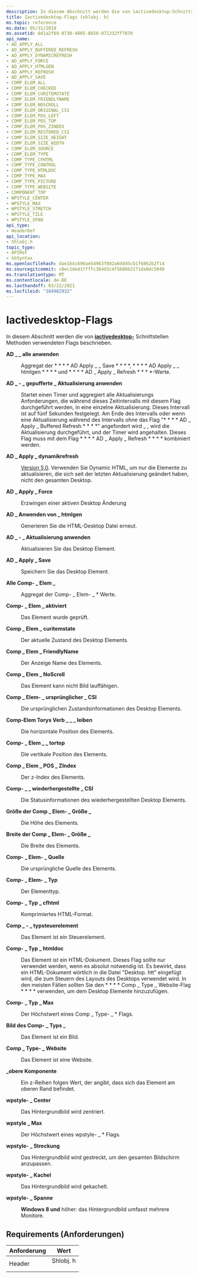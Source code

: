 ```yaml
---
description: In diesem Abschnitt werden die von iactivedesktop-Schnittstellen Methoden verwendeten Flags beschrieben.
title: Iactivedesktop-Flags (shlobj. h)
ms.topic: reference
ms.date: 05/31/2018
ms.assetid: 6d1a2f69-0730-4805-8b50-071332ff7070
api_name:
- AD_APPLY_ALL
- AD_APPLY_BUFFERED_REFRESH
- AD_APPLY_DYNAMICREFRESH
- AD_APPLY_FORCE
- AD_APPLY_HTMLGEN
- AD_APPLY_REFRESH
- AD_APPLY_SAVE
- COMP_ELEM_ALL
- COMP_ELEM_CHECKED
- COMP_ELEM_CURITEMSTATE
- COMP_ELEM_FRIENDLYNAME
- COMP_ELEM_NOSCROLL
- COMP_ELEM_ORIGINAL_CSI
- COMP_ELEM_POS_LEFT
- COMP_ELEM_POS_TOP
- COMP_ELEM_POS_ZINDEX
- COMP_ELEM_RESTORED_CSI
- COMP_ELEM_SIZE_HEIGHT
- COMP_ELEM_SIZE_WIDTH
- COMP_ELEM_SOURCE
- COMP_ELEM_TYPE
- COMP_TYPE_CFHTML
- COMP_TYPE_CONTROL
- COMP_TYPE_HTMLDOC
- COMP_TYPE_MAX
- COMP_TYPE_PICTURE
- COMP_TYPE_WEBSITE
- COMPONENT_TOP
- WPSTYLE_CENTER
- WPSTYLE_MAX
- WPSTYLE_STRETCH
- WPSTYLE_TILE
- WPSTYLE_SPAN
api_type:
- HeaderDef
api_location:
- Shlobj.h
topic_type:
- APIRef
- kbSyntax
ms.openlocfilehash: dae164c696ae54963f802a6ddd5cb1f6862b2f14
ms.sourcegitcommit: c8ec1ded1ffffc364d3c4f560bb2171da0dc5040
ms.translationtype: MT
ms.contentlocale: de-DE
ms.lasthandoff: 03/22/2021
ms.locfileid: "104982932"
---
```

# <a name="iactivedesktop-flags"></a>Iactivedesktop-Flags

In diesem Abschnitt werden die von [**iactivedesktop-**](/windows/win32/api/shlobj_core/nn-shlobj_core-iactivedesktop) Schnittstellen Methoden verwendeten Flags beschrieben.

<dl> <dt>

<span id="AD_APPLY_ALL"></span><span id="ad_apply_all"></span>**AD \_ \_ alle anwenden**
</dt> <dd> <dl> <dt>



Aggregat der * * * * AD Apply \_ \_ Save * * * *, * * * * AD Apply \_ \_ htmlgen * * * * und * * * * AD \_ Apply \_ Refresh * * * *-Werte.


</dt> </dl> </dd> <dt>

<span id="AD_APPLY_BUFFERED_REFRESH"></span><span id="ad_apply_buffered_refresh"></span>**AD \_ - \_ gepufferte \_ Aktualisierung anwenden**
</dt> <dd> <dl> <dt>



Startet einen Timer und aggregiert alle Aktualisierungs Anforderungen, die während dieses Zeitintervalls mit diesem Flag durchgeführt werden, in eine einzelne Aktualisierung. Dieses Intervall ist auf fünf Sekunden festgelegt. Am Ende des Intervalls oder wenn eine Aktualisierung während des Intervalls ohne das Flag "* * * * AD \_ Apply \_ Buffered Refresh * * * *" angefordert wird \_ , wird die Aktualisierung durchgeführt, und der Timer wird angehalten. Dieses Flag muss mit dem Flag * * * * AD \_ Apply \_ Refresh * * * * kombiniert werden.


</dt> </dl> </dd> <dt>

<span id="AD_APPLY_DYNAMICREFRESH"></span><span id="ad_apply_dynamicrefresh"></span>**AD \_ Apply \_ dynamikrefresh**
</dt> <dd> <dl> <dt>



[Version 5,0](versions.md). Verwenden Sie Dynamic HTML, um nur die Elemente zu aktualisieren, die sich seit der letzten Aktualisierung geändert haben, nicht den gesamten Desktop.


</dt> </dl> </dd> <dt>

<span id="AD_APPLY_FORCE"></span><span id="ad_apply_force"></span>**AD \_ Apply \_ Force**
</dt> <dd> <dl> <dt>



Erzwingen einer aktiven Desktop Änderung


</dt> </dl> </dd> <dt>

<span id="AD_APPLY_HTMLGEN"></span><span id="ad_apply_htmlgen"></span>**AD \_ Anwenden von \_ htmlgen**
</dt> <dd> <dl> <dt>



Generieren Sie die HTML-Desktop Datei erneut.


</dt> </dl> </dd> <dt>

<span id="AD_APPLY_REFRESH"></span><span id="ad_apply_refresh"></span>**AD \_ - \_ Aktualisierung anwenden**
</dt> <dd> <dl> <dt>



Aktualisieren Sie das Desktop Element.


</dt> </dl> </dd> <dt>

<span id="AD_APPLY_SAVE"></span><span id="ad_apply_save"></span>**AD \_ Apply \_ Save**
</dt> <dd> <dl> <dt>



Speichern Sie das Desktop Element.


</dt> </dl> </dd> <dt>

<span id="COMP_ELEM_ALL"></span><span id="comp_elem_all"></span>**Alle Comp- \_ Elem \_**
</dt> <dd> <dl> <dt>



Aggregat der Comp- \_ Elem- \_ \* Werte.


</dt> </dl> </dd> <dt>

<span id="COMP_ELEM_CHECKED"></span><span id="comp_elem_checked"></span>**Comp- \_ Elem \_ aktiviert**
</dt> <dd> <dl> <dt>



Das Element wurde geprüft.


</dt> </dl> </dd> <dt>

<span id="COMP_ELEM_CURITEMSTATE"></span><span id="comp_elem_curitemstate"></span>**Comp \_ Elem \_ curitemstate**
</dt> <dd> <dl> <dt>



Der aktuelle Zustand des Desktop Elements.


</dt> </dl> </dd> <dt>

<span id="COMP_ELEM_FRIENDLYNAME"></span><span id="comp_elem_friendlyname"></span>**Comp \_ Elem \_ FriendlyName**
</dt> <dd> <dl> <dt>



Der Anzeige Name des Elements.


</dt> </dl> </dd> <dt>

<span id="COMP_ELEM_NOSCROLL"></span><span id="comp_elem_noscroll"></span>**Comp \_ Elem \_ NoScroll**
</dt> <dd> <dl> <dt>



Das Element kann nicht Bild lauffähigen.


</dt> </dl> </dd> <dt>

<span id="COMP_ELEM_ORIGINAL_CSI"></span><span id="comp_elem_original_csi"></span>**Comp \_ Elem- \_ ursprünglicher \_ CSI**
</dt> <dd> <dl> <dt>



Die ursprünglichen Zustandsinformationen des Desktop Elements.


</dt> </dl> </dd> <dt>

<span id="COMP_ELEM_POS_LEFT"></span><span id="comp_elem_pos_left"></span>**Comp-Elem Torys Verb \_ \_ \_ leiben**
</dt> <dd> <dl> <dt>



Die horizontale Position des Elements.


</dt> </dl> </dd> <dt>

<span id="COMP_ELEM_POS_TOP"></span><span id="comp_elem_pos_top"></span>**Comp- \_ Elem \_ \_ tortop**
</dt> <dd> <dl> <dt>



Die vertikale Position des Elements.


</dt> </dl> </dd> <dt>

<span id="COMP_ELEM_POS_ZINDEX"></span><span id="comp_elem_pos_zindex"></span>**Comp \_ Elem \_ POS \_ ZIndex**
</dt> <dd> <dl> <dt>



Der z-Index des Elements.


</dt> </dl> </dd> <dt>

<span id="COMP_ELEM_RESTORED_CSI"></span><span id="comp_elem_restored_csi"></span>**Comp- \_ \_ wiederhergestellte \_ CSI**
</dt> <dd> <dl> <dt>



Die Statusinformationen des wiederhergestellten Desktop Elements.


</dt> </dl> </dd> <dt>

<span id="COMP_ELEM_SIZE_HEIGHT"></span><span id="comp_elem_size_height"></span>**Größe der Comp \_ Elem- \_ Größe \_**
</dt> <dd> <dl> <dt>



Die Höhe des Elements.


</dt> </dl> </dd> <dt>

<span id="COMP_ELEM_SIZE_WIDTH"></span><span id="comp_elem_size_width"></span>**Breite der Comp \_ Elem- \_ Größe \_**
</dt> <dd> <dl> <dt>



Die Breite des Elements.


</dt> </dl> </dd> <dt>

<span id="COMP_ELEM_SOURCE"></span><span id="comp_elem_source"></span>**Comp- \_ Elem- \_ Quelle**
</dt> <dd> <dl> <dt>



Die ursprüngliche Quelle des Elements.


</dt> </dl> </dd> <dt>

<span id="COMP_ELEM_TYPE"></span><span id="comp_elem_type"></span>**Comp- \_ Elem- \_ Typ**
</dt> <dd> <dl> <dt>



Der Elementtyp.


</dt> </dl> </dd> <dt>

<span id="COMP_TYPE_CFHTML"></span><span id="comp_type_cfhtml"></span>**Comp- \_ Typ \_ cfhtml**
</dt> <dd> <dl> <dt>



Komprimiertes HTML-Format.


</dt> </dl> </dd> <dt>

<span id="COMP_TYPE_CONTROL"></span><span id="comp_type_control"></span>**Comp \_ - \_ typsteuerelement**
</dt> <dd> <dl> <dt>



Das Element ist ein Steuerelement.


</dt> </dl> </dd> <dt>

<span id="COMP_TYPE_HTMLDOC"></span><span id="comp_type_htmldoc"></span>**Comp- \_ Typ \_ htmldoc**
</dt> <dd> <dl> <dt>



Das Element ist ein HTML-Dokument. Dieses Flag sollte nur verwendet werden, wenn es absolut notwendig ist. Es bewirkt, dass ein HTML-Dokument wörtlich in die Datei "Desktop. htt" eingefügt wird, die zum Steuern des Layouts des Desktops verwendet wird. In den meisten Fällen sollten Sie den * * * * Comp \_ Type \_ Website-Flag * * * * verwenden, um dem Desktop Elemente hinzuzufügen.


</dt> </dl> </dd> <dt>

<span id="COMP_TYPE_MAX"></span><span id="comp_type_max"></span>**Comp- \_ Typ \_ Max**
</dt> <dd> <dl> <dt>



Der Höchstwert eines Comp \_ Type- \_ \* Flags.


</dt> </dl> </dd> <dt>

<span id="COMP_TYPE_PICTURE"></span><span id="comp_type_picture"></span>**Bild des Comp- \_ Typs \_**
</dt> <dd> <dl> <dt>



Das Element ist ein Bild.


</dt> </dl> </dd> <dt>

<span id="COMP_TYPE_WEBSITE"></span><span id="comp_type_website"></span>**Comp \_ Type- \_ Website**
</dt> <dd> <dl> <dt>



Das Element ist eine Website.


</dt> </dl> </dd> <dt>

<span id="COMPONENT_TOP"></span><span id="component_top"></span>**\_obere Komponente**
</dt> <dd> <dl> <dt>



Ein z-Reihen folgen Wert, der angibt, dass sich das Element am oberen Rand befindet.


</dt> </dl> </dd> <dt>

<span id="WPSTYLE_CENTER"></span><span id="wpstyle_center"></span>**wpstyle- \_ Center**
</dt> <dd> <dl> <dt>



Das Hintergrundbild wird zentriert.


</dt> </dl> </dd> <dt>

<span id="WPSTYLE_MAX"></span><span id="wpstyle_max"></span>**wpstyle \_ Max**
</dt> <dd> <dl> <dt>



Der Höchstwert eines wpstyle- \_ \* Flags.


</dt> </dl> </dd> <dt>

<span id="WPSTYLE_STRETCH"></span><span id="wpstyle_stretch"></span>**wpstyle- \_ Streckung**
</dt> <dd> <dl> <dt>



Das Hintergrundbild wird gestreckt, um den gesamten Bildschirm anzupassen.


</dt> </dl> </dd> <dt>

<span id="WPSTYLE_TILE"></span><span id="wpstyle_tile"></span>**wpstyle- \_ Kachel**
</dt> <dd> <dl> <dt>



Das Hintergrundbild wird gekachelt.


</dt> </dl> </dd> <dt>

<span id="WPSTYLE_SPAN"></span><span id="wpstyle_span"></span>**wpstyle- \_ Spanne**
</dt> <dd> <dl> <dt>



**Windows 8 und** höher: das Hintergrundbild umfasst mehrere Monitore.


</dt> </dl> </dd> </dl>

## <a name="requirements"></a>Requirements (Anforderungen)



| Anforderung | Wert |
|-------------------|-------------------------------------------------------------------------------------|
| Header<br/> | <dl> <dt>Shlobj. h</dt> </dl> |



 

 
